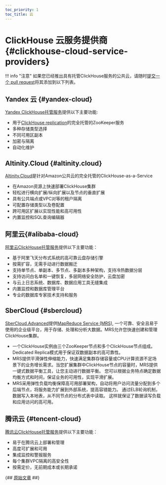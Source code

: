 ```yaml
---
toc_priority: 1
toc_title: 云
---
```


# ClickHouse 云服务提供商 {#clickhouse-cloud-service-providers}

!!! info "注意"
    如果您已经推出具有托管ClickHouse服务的公共云，请随时[提交一个 pull request](https://github.com/ClickHouse/ClickHouse/edit/master/docs/en/commercial/cloud.md)将其添加到以下列表。

## Yandex 云 {#yandex-cloud}

[Yandex ClickHouse托管服务](https://cloud.yandex.com/services/managed-clickhouse?utm_source=referrals&utm_medium=clickhouseofficialsite&utm_campaign=link3)提供以下主要功能:

-   用于[ClickHouse replication](../engines/table-engines/mergetree-family/replication.md)的完全托管的ZooKeeper服务
-   多种存储类型选择
-   不同可用区副本
-   加密与隔离
-   自动化维护

## Altinity.Cloud {#altinity.cloud}

[Altinity.Cloud](https://altinity.com/cloud-database/)是针对Amazon公共云的完全托管的ClickHouse-as-a-Service

-   在Amazon资源上快速部署ClickHouse集群
-   轻松进行横向扩展/纵向扩展以及节点的垂直扩展
-   具有公共端点或VPC对等的租户隔离
-   可配置存储类型以及卷配置
-   跨可用区扩展以实现性能和高可用性
-   内置监控和SQL查询编辑器

## 阿里云{#alibaba-cloud}

[阿里云ClickHouse托管服务](https://www.alibabacloud.com/zh/product/clickhouse)提供以下主要功能：

- 基于阿里飞天分布式系统的高可靠云盘存储引擎
- 按需扩容，无需手动进行数据搬迁
- 支持单节点、单副本、多节点、多副本多种架构，支持冷热数据分层
- 支持访问白名单和一键恢复，多层网络安全防护，云盘加密
- 与云上日志系统、数据库、数据应用工具无缝集成
- 内置监控和数据库管理平台
- 专业的数据库专家技术支持和服务

## SberCloud {#sbercloud}

[SberCloud.Advanced](https://sbercloud.ru/en/advanced)提供[MapReduce Service (MRS)](https://docs.sbercloud.ru/mrs/ug/topics/ug__clickhouse.html), 一个可靠、安全且易于使用的企业级平台，用于存储、处理和分析大数据。MRS允许您快速创建和管理ClickHouse集群。

-   一个ClickHouse实例由三个ZooKeeper节点和多个ClickHouse节点组成。 Dedicated Replica模式用于保证双数据副本的高可靠性。
-   MRS提供平滑弹性伸缩能力，快速满足集群存储容量或CPU计算资源不足场景下的业务增长需求。当您扩展集群中ClickHouse节点的容量时，MRS提供一键式数据平衡工具，让您主动进行数据平衡。 您可以根据业务特点确定数据均衡方式和时间，保证业务的可用性，实现平滑扩展。
-   MRS采用弹性负载均衡保障高可用部署架构，自动将用户访问流量分配到多个后端节点，将服务能力扩展到外部系统，提高容错能力。 通过ELB轮询机制，数据写入本地表，从不同节点的分布式表中读取。 这样就保证了数据读写负载和应用访问的高可用。

## 腾讯云 {#tencent-cloud}

[腾讯云ClickHouse托管服务](https://cloud.tencent.com/product/cdwch)提供以下主要功能：

-   易于在腾讯云上部署和管理
-   高度可扩展和可用
-   集成监控和警报服务
-   每个集群VPC隔离的高安全性
-   按需定价，无前期成本或长期承诺

{## [原始文章](https://clickhouse.com/docs/en/commercial/cloud/) ##}

